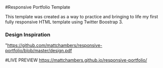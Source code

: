 #Responsive Portfolio Template

This template was created as a way to practice and bringing to life my first fully responsive HTML template using Twitter Boostrap 3. 

### Design Inspiration 
"https://github.com/mattchambers/responsive-portfolio/blob/master/design.pdf

#LIVE PREVIEW
https://mattchambers.github.io/responsive-portfolio/
